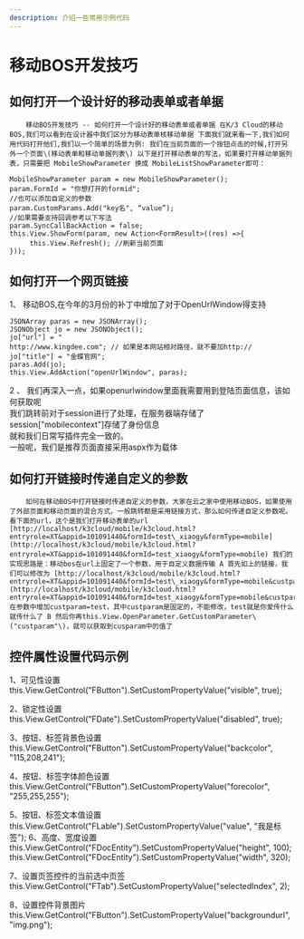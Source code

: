 ```yaml
---
description: 介绍一些常用示例代码
---
```


# 移动BOS开发技巧

## 如何打开一个设计好的移动表单或者单据

        移动BOS开发技巧 -- 如何打开一个设计好的移动表单或者单据 在K/3 Cloud的移动BOS,我们可以看到在设计器中我们区分为移动表单核移动单据 下面我们就来看一下,我们如何用代码打开他们,我们以一个简单的场景为例: 我们在当前页面的一个按钮点击的时候,打开另外一个页面\(移动表单和移动单据列表\) 以下是打开移动表单的写法，如果要打开移动单据列表，只需要把 MobileShowParameter 换成 MobileListShowParameter即可：

```text
MobileShowParameter param = new MobileShowParameter();                
param.FormId = "你想打开的formid";
//也可以添加自定义的参数                
param.CustomParams.Add("key名", “value”);
//如果需要支持回调参考以下写法
param.SyncCallBackAction = false; 
this.View.ShowForm(param, new Action<FormResult>((res) =>{ 
     this.View.Refresh(); //刷新当前页面 
}));
```

## 如何打开一个网页链接

 1、  移动BOS,在今年的3月份的补丁中增加了对于OpenUrlWindow得支持

```text
JSONArray paras = new JSONArray();
JSONObject jo = new JSONObject();
jo["url"] = "
http://www.kingdee.com"; // 如果是本网站相对路径，就不要加http://
jo["title"] = "金蝶官网";
paras.Add(jo);
this.View.AddAction("openUrlWindow", paras);
```

2 、 我们再深入一点，如果openurlwindow里面我需要用到登陆页面信息，该如何获取呢  
       我们跳转前对于session进行了处理，在服务器端存储了session\["mobilecontext"\]存储了身份信息  
       就和我们日常写插件完全一致的。  
       一般呢，我们是推荐页面直接采用aspx作为载体

## 如何打开链接时传递自定义的参数

        如何在移动BOS中打开链接时传递自定义的参数，大家在云之家中使用移动BOS，如果使用了外部页面和移动页面的混合方式，一般跳转都是采用链接方式，那么如何传递自定义参数呢。看下面的url，这个是我们打开移动表单的url [http://localhost/k3cloud/mobile/k3cloud.html?entryrole=XT&appid=101091440&formId=test\_xiaogy&formType=mobile](http://localhost/k3cloud/mobile/k3cloud.html?entryrole=XT&appid=101091440&formId=test_xiaogy&formType=mobile) 我们的实现思路是：移动bos在url上固定了一个参数，用于自定义数据传输 A 首先如上的链接，我们可以修改为 [http://localhost/k3cloud/mobile/k3cloud.html?entryrole=XT&appid=101091440&formId=test\_xiaogy&formType=mobile&custparam=test](http://localhost/k3cloud/mobile/k3cloud.html?entryrole=XT&appid=101091440&formId=test_xiaogy&formType=mobile&custparam=test) 在参数中增加custparam=test，其中custparam是固定的，不能修改，test就是你爱传什么就传什么了 B 然后你再this.View.OpenParameter.GetCustomParameter\("custparam"\)，就可以获取到cusparam中的值了

## 控件属性设置代码示例

1、可见性设置 this.View.GetControl\("FButton"\).SetCustomPropertyValue\("visible", true\); 

2、锁定性设置 this.View.GetControl\("FDate"\).SetCustomPropertyValue\("disabled", true\); 

3、按钮、标签背景色设置 this.View.GetControl\("FButton"\).SetCustomPropertyValue\("backcolor", "115,208,241"\); 

4、按钮、标签字体颜色设置 this.View.GetControl\("FButton"\).SetCustomPropertyValue\("forecolor", "255,255,255"\); 

5、按钮、标签文本值设置 this.View.GetControl\("FLable"\).SetCustomPropertyValue\("value", "我是标签"\); 6、高度、宽度设置 this.View.GetControl\("FDocEntity"\).SetCustomPropertyValue\("height", 100\); this.View.GetControl\("FDocEntity"\).SetCustomPropertyValue\("width", 320\); 

7、设置页签控件的当前选中页签 this.View.GetControl\("FTab"\).SetCustomPropertyValue\("selectedIndex", 2\); 

8、设置控件背景图片 this.View.GetControl\("FButton"\).SetCustomPropertyValue\("backgroundurl", "img.png"\);

